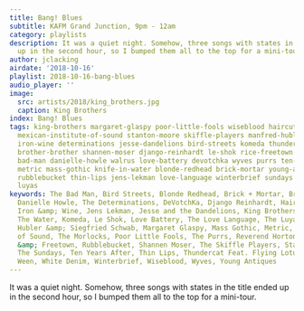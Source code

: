 ```yaml
---
title: Bang! Blues
subtitle: KAFM Grand Junction, 9pm - 12am
category: playlists
description: It was a quiet night. Somehow, three songs with states in the title ended
  up in the second hour, so I bumped them all to the top for a mini-tour.
author: jclacking
airdate: '2018-10-16'
playlist: 2018-10-16-bang-blues
audio_player: ''
image:
  src: artists/2018/king_brothers.jpg
  caption: King Brothers
index: Bang! Blues
tags: king-brothers margaret-glaspy poor-little-fools wiseblood haircut-one-hundred
  mexican-institute-of-sound stanton-moore skiffle-players manfred-hubler-siegfried-schwab
  iron-wine determinations jesse-dandelions bird-streets komeda thundercat-feat-flying-lotus
  brother-brother shannen-moser django-reinhardt le-shok rice-freetown white-denim
  bad-man danielle-howle walrus love-battery devotchka wyves purrs ten-years-after
  metric mass-gothic knife-in-water blonde-redhead brick-mortar young-antiques reverend-horton-heat
  rubblebucket thin-lips jens-lekman love-language winterbrief sundays ween morlocks
  luyas
keywords: The Bad Man, Bird Streets, Blonde Redhead, Brick + Mortar, Brother Brother,
  Danielle Howle, The Determinations, DeVotchKa, Django Reinhardt, Haircut One Hundred,
  Iron &amp; Wine, Jens Lekman, Jesse and the Dandelions, King Brothers, Knife In
  The Water, Komeda, Le Shok, Love Battery, The Love Language, The Luyas, Manfred
  Hubler &amp; Siegfried Schwab, Margaret Glaspy, Mass Gothic, Metric, Mexican Institute
  of Sound, The Morlocks, Poor Little Fools, The Purrs, Reverend Horton Heat, Rice
  &amp; Freetown, Rubblebucket, Shannen Moser, The Skiffle Players, Stanton Moore,
  The Sundays, Ten Years After, Thin Lips, Thundercat Feat. Flying Lotus, Walrus,
  Ween, White Denim, Winterbrief, Wiseblood, Wyves, Young Antiques
---
```

It was a quiet night. Somehow, three songs with states in the title ended up in the second hour, so I bumped them all to the top for a mini-tour.
